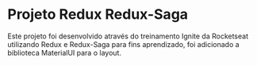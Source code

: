 # Projeto Redux Redux-Saga

Este projeto foi desenvolvido através do treinamento Ignite da Rocketseat utilizando Redux e Redux-Saga para fins aprendizado, foi adicionado a biblioteca MaterialUI para o layout.